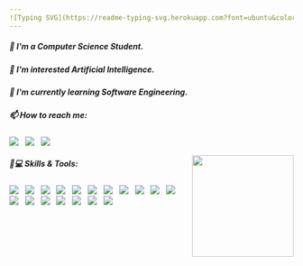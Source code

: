 ```yaml
---
![Typing SVG](https://readme-typing-svg.herokuapp.com?font=ubuntu&color=57F9D1&size=23&center=true&vCenter=true&lines=Hello+World;I+'m+Ilyas;Passionate+Software+Engineer;Lifelong+Learner;Welcome+to+my+profile)
---
```


  ##### 👋 I'm a Computer Science Student.
  ##### 👀 I'm interested Artificial Intelligence.
  ##### 🌱 I'm currently learning Software Engineering.
  ##### 📫 How to reach me: 
   <a target="_blank" href="https://twitter.com/ilyasbelaoud"><img src="https://img.shields.io/badge/Twitter-1DA1F2?style=for-the-badge&logo=twitter&logoColor=white"/></a>&nbsp;&nbsp;
   <a target="_blank" href="https://www.linkedin.com/in/ilyasbelaoud"><img src="https://img.shields.io/badge/LinkedIn-0077B5?style=for-the-badge&logo=linkedin&logoColor=white"/></a>&nbsp;&nbsp;
  <a target="_blank" href="https://www.instagram.com/ilyasbelaoud"><img src="https://img.shields.io/badge/Instagram-E4405F?style=for-the-badge&logo=instagram&logoColor=white"/></a>&nbsp;&nbsp;
  


<div>
  <a href="https://github.com/ilyasbelaoud" align="right">
    <img height="180em" align="right" src="https://github-readme-stats.vercel.app/api/top-langs/?username=ilyasbelaoud&layout=compact&langs_count=7&theme=react"/>
  </a>
</div>

##### 🚀💻 Skills & Tools:
<p align="left">
  <img src="https://img.shields.io/badge/Node.js-43853D?style=for-the-badge&logo=node.js&logoColor=white"/>&nbsp;&nbsp;
  <img src="https://img.shields.io/badge/React-000000?style=for-the-badge&logo=react&logoColor=61DAFB"/>&nbsp;&nbsp;
  <img src="https://img.shields.io/badge/Redux-593D88?style=for-the-badge&logo=redux&logoColor=white"/>&nbsp;&nbsp;
  <img src="https://img.shields.io/badge/MongoDB-4EA94B?style=for-the-badge&logo=mongodb&logoColor=white"/>&nbsp;&nbsp;
  <img src="https://img.shields.io/badge/express-404D59?style=for-the-badge&logo=express&logoColor=white"/>&nbsp;&nbsp;
  <img src="https://img.shields.io/badge/JavaScript-323330?style=for-the-badge&logo=javascript&logoColor=F7DF1E"/>&nbsp;&nbsp;
  <img src="https://img.shields.io/badge/Python-3776AB?style=for-the-badge&logo=python&logoColor=white"/>&nbsp;&nbsp;
  <img src="https://img.shields.io/badge/C%23-239120?style=for-the-badge&logo=c-sharp&logoColor=white"/>&nbsp;&nbsp;
  <img src="https://img.shields.io/badge/.NET-5C2D91?style=for-the-badge&logo=.net&logoColor=white"/>&nbsp;&nbsp;
  <img src="https://img.shields.io/badge/HTML5-E34F26?style=for-the-badge&logo=html5&logoColor=white"/>&nbsp;&nbsp;
  <img src="https://img.shields.io/badge/CSS3-1572B6?style=for-the-badge&logo=css3&logoColor=white"/>&nbsp;&nbsp;
  <img src="https://img.shields.io/badge/Heroku-430098?style=for-the-badge&logo=heroku&logoColor=white"/>&nbsp;&nbsp;
  <img src="https://img.shields.io/badge/Git-F05032?style=for-the-badge&logo=git&logoColor=white"/>&nbsp;&nbsp;
  <img src="https://img.shields.io/badge/npm-CB3837?style=for-the-badge&logo=npm&logoColor=white"/>&nbsp;&nbsp;
  <img src="https://img.shields.io/badge/Netlify-00C7B7?style=for-the-badge&logo=netlify&logoColor=white"/>&nbsp;&nbsp;
  <img src="https://img.shields.io/badge/GitHub-000000?style=for-the-badge&logo=github&logoColor=white"/>&nbsp;&nbsp;
  <img src="https://img.shields.io/badge/MySQL-005C84?style=for-the-badge&logo=mysql&logoColor=white"/>&nbsp;&nbsp;
  <img src="https://img.shields.io/badge/Visual_Studio_Code-0078D4?style=for-the-badge&logo=visual%20studio%20code&logoColor=white"/>&nbsp;&nbsp;
</p>


